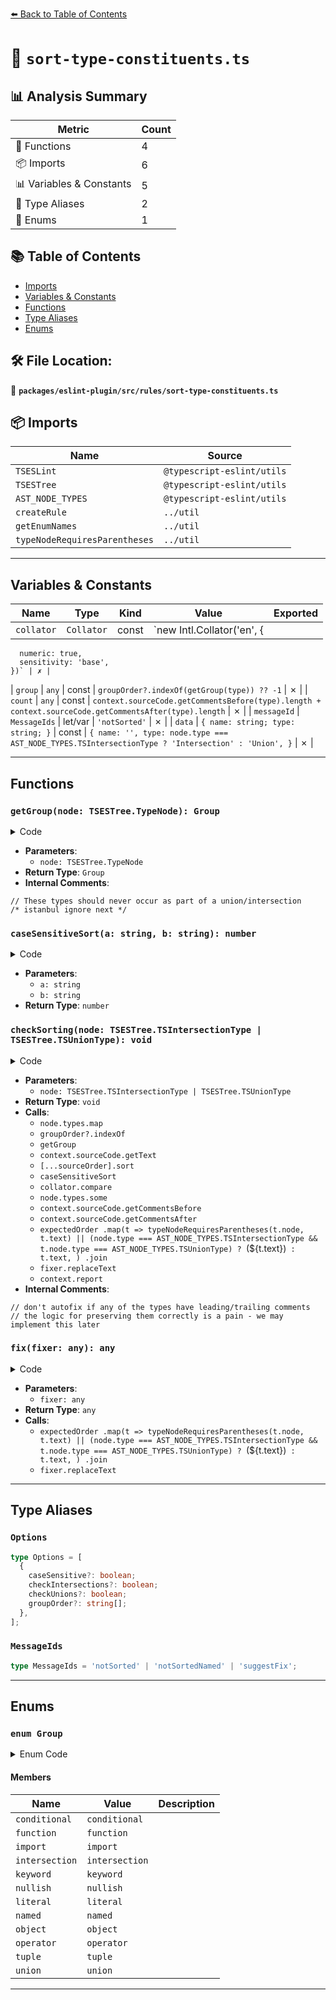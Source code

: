 [⬅️ Back to Table of Contents](../../../../index.md)

# 📄 `sort-type-constituents.ts`

## 📊 Analysis Summary

| Metric | Count |
|--------|-------|
| 🔧 Functions | 4 |
| 📦 Imports | 6 |
| 📊 Variables & Constants | 5 |
| 📑 Type Aliases | 2 |
| 🎯 Enums | 1 |


## 📚 Table of Contents

- [Imports](#imports)
- [Variables & Constants](#variables-constants)
- [Functions](#functions)
- [Type Aliases](#type-aliases)
- [Enums](#enums)

## 🛠️ File Location:
📂 **`packages/eslint-plugin/src/rules/sort-type-constituents.ts`**

## 📦 Imports

| Name | Source |
|------|--------|
| `TSESLint` | `@typescript-eslint/utils` |
| `TSESTree` | `@typescript-eslint/utils` |
| `AST_NODE_TYPES` | `@typescript-eslint/utils` |
| `createRule` | `../util` |
| `getEnumNames` | `../util` |
| `typeNodeRequiresParentheses` | `../util` |


---

## Variables & Constants

| Name | Type | Kind | Value | Exported |
|------|------|------|-------|----------|
| `collator` | `Collator` | const | `new Intl.Collator('en', {
      numeric: true,
      sensitivity: 'base',
    })` | ✗ |
| `group` | `any` | const | `groupOrder?.indexOf(getGroup(type)) ?? -1` | ✗ |
| `count` | `any` | const | `context.sourceCode.getCommentsBefore(type).length +
          context.sourceCode.getCommentsAfter(type).length` | ✗ |
| `messageId` | `MessageIds` | let/var | `'notSorted'` | ✗ |
| `data` | `{ name: string; type: string; }` | const | `{
            name: '',
            type:
              node.type === AST_NODE_TYPES.TSIntersectionType
                ? 'Intersection'
                : 'Union',
          }` | ✗ |


---

## Functions

### `getGroup(node: TSESTree.TypeNode): Group`

<details><summary>Code</summary>

```ts
function getGroup(node: TSESTree.TypeNode): Group {
  switch (node.type) {
    case AST_NODE_TYPES.TSConditionalType:
      return Group.conditional;

    case AST_NODE_TYPES.TSConstructorType:
    case AST_NODE_TYPES.TSFunctionType:
      return Group.function;

    case AST_NODE_TYPES.TSImportType:
      return Group.import;

    case AST_NODE_TYPES.TSIntersectionType:
      return Group.intersection;

    case AST_NODE_TYPES.TSAnyKeyword:
    case AST_NODE_TYPES.TSBigIntKeyword:
    case AST_NODE_TYPES.TSBooleanKeyword:
    case AST_NODE_TYPES.TSNeverKeyword:
    case AST_NODE_TYPES.TSNumberKeyword:
    case AST_NODE_TYPES.TSObjectKeyword:
    case AST_NODE_TYPES.TSStringKeyword:
    case AST_NODE_TYPES.TSSymbolKeyword:
    case AST_NODE_TYPES.TSThisType:
    case AST_NODE_TYPES.TSUnknownKeyword:
    case AST_NODE_TYPES.TSIntrinsicKeyword:
      return Group.keyword;

    case AST_NODE_TYPES.TSNullKeyword:
    case AST_NODE_TYPES.TSUndefinedKeyword:
    case AST_NODE_TYPES.TSVoidKeyword:
      return Group.nullish;

    case AST_NODE_TYPES.TSLiteralType:
    case AST_NODE_TYPES.TSTemplateLiteralType:
      return Group.literal;

    case AST_NODE_TYPES.TSArrayType:
    case AST_NODE_TYPES.TSIndexedAccessType:
    case AST_NODE_TYPES.TSInferType:
    case AST_NODE_TYPES.TSTypeReference:
    case AST_NODE_TYPES.TSQualifiedName:
      return Group.named;

    case AST_NODE_TYPES.TSMappedType:
    case AST_NODE_TYPES.TSTypeLiteral:
      return Group.object;

    case AST_NODE_TYPES.TSTypeOperator:
    case AST_NODE_TYPES.TSTypeQuery:
      return Group.operator;

    case AST_NODE_TYPES.TSTupleType:
      return Group.tuple;

    case AST_NODE_TYPES.TSUnionType:
      return Group.union;

    // These types should never occur as part of a union/intersection
    case AST_NODE_TYPES.TSAbstractKeyword:
    case AST_NODE_TYPES.TSAsyncKeyword:
    case AST_NODE_TYPES.TSDeclareKeyword:
    case AST_NODE_TYPES.TSExportKeyword:
    case AST_NODE_TYPES.TSNamedTupleMember:
    case AST_NODE_TYPES.TSOptionalType:
    case AST_NODE_TYPES.TSPrivateKeyword:
    case AST_NODE_TYPES.TSProtectedKeyword:
    case AST_NODE_TYPES.TSPublicKeyword:
    case AST_NODE_TYPES.TSReadonlyKeyword:
    case AST_NODE_TYPES.TSRestType:
    case AST_NODE_TYPES.TSStaticKeyword:
    case AST_NODE_TYPES.TSTypePredicate:
      /* istanbul ignore next */
      throw new Error(`Unexpected Type ${node.type}`);
  }
}
```
</details>

- **Parameters**:
  - `node: TSESTree.TypeNode`
- **Return Type**: `Group`
- **Internal Comments**:
```
// These types should never occur as part of a union/intersection
/* istanbul ignore next */
```

### `caseSensitiveSort(a: string, b: string): number`

<details><summary>Code</summary>

```ts
function caseSensitiveSort(a: string, b: string): number {
  if (a < b) {
    return -1;
  }

  if (a > b) {
    return 1;
  }
  return 0;
}
```
</details>

- **Parameters**:
  - `a: string`
  - `b: string`
- **Return Type**: `number`
### `checkSorting(node: TSESTree.TSIntersectionType | TSESTree.TSUnionType): void`

<details><summary>Code</summary>

```ts
function checkSorting(
      node: TSESTree.TSIntersectionType | TSESTree.TSUnionType,
    ): void {
      const sourceOrder = node.types.map(type => {
        const group = groupOrder?.indexOf(getGroup(type)) ?? -1;
        return {
          node: type,
          group: group === -1 ? Number.MAX_SAFE_INTEGER : group,
          text: context.sourceCode.getText(type),
        };
      });
      const expectedOrder = [...sourceOrder].sort((a, b) => {
        if (a.group !== b.group) {
          return a.group - b.group;
        }

        if (caseSensitive) {
          return caseSensitiveSort(a.text, b.text);
        }

        return (
          collator.compare(a.text, b.text) ||
          (a.text < b.text ? -1 : a.text > b.text ? 1 : 0)
        );
      });

      const hasComments = node.types.some(type => {
        const count =
          context.sourceCode.getCommentsBefore(type).length +
          context.sourceCode.getCommentsAfter(type).length;
        return count > 0;
      });

      for (let i = 0; i < expectedOrder.length; i += 1) {
        if (expectedOrder[i].node !== sourceOrder[i].node) {
          let messageId: MessageIds = 'notSorted';
          const data = {
            name: '',
            type:
              node.type === AST_NODE_TYPES.TSIntersectionType
                ? 'Intersection'
                : 'Union',
          };
          if (node.parent.type === AST_NODE_TYPES.TSTypeAliasDeclaration) {
            messageId = 'notSortedNamed';
            data.name = node.parent.id.name;
          }

          const fix: TSESLint.ReportFixFunction = fixer => {
            const sorted = expectedOrder
              .map(t =>
                typeNodeRequiresParentheses(t.node, t.text) ||
                (node.type === AST_NODE_TYPES.TSIntersectionType &&
                  t.node.type === AST_NODE_TYPES.TSUnionType)
                  ? `(${t.text})`
                  : t.text,
              )
              .join(
                node.type === AST_NODE_TYPES.TSIntersectionType ? ' & ' : ' | ',
              );

            return fixer.replaceText(node, sorted);
          };
          return context.report({
            node,
            messageId,
            data,
            // don't autofix if any of the types have leading/trailing comments
            // the logic for preserving them correctly is a pain - we may implement this later
            ...(hasComments
              ? {
                  suggest: [
                    {
                      messageId: 'suggestFix',
                      fix,
                    },
                  ],
                }
              : { fix }),
          });
        }
      }
    }
```
</details>

- **Parameters**:
  - `node: TSESTree.TSIntersectionType | TSESTree.TSUnionType`
- **Return Type**: `void`
- **Calls**:
  - `node.types.map`
  - `groupOrder?.indexOf`
  - `getGroup`
  - `context.sourceCode.getText`
  - `[...sourceOrder].sort`
  - `caseSensitiveSort`
  - `collator.compare`
  - `node.types.some`
  - `context.sourceCode.getCommentsBefore`
  - `context.sourceCode.getCommentsAfter`
  - `expectedOrder
              .map(t =>
                typeNodeRequiresParentheses(t.node, t.text) ||
                (node.type === AST_NODE_TYPES.TSIntersectionType &&
                  t.node.type === AST_NODE_TYPES.TSUnionType)
                  ? `(${t.text})`
                  : t.text,
              )
              .join`
  - `fixer.replaceText`
  - `context.report`
- **Internal Comments**:
```
// don't autofix if any of the types have leading/trailing comments
// the logic for preserving them correctly is a pain - we may implement this later
```

### `fix(fixer: any): any`

<details><summary>Code</summary>

```ts
fixer => {
            const sorted = expectedOrder
              .map(t =>
                typeNodeRequiresParentheses(t.node, t.text) ||
                (node.type === AST_NODE_TYPES.TSIntersectionType &&
                  t.node.type === AST_NODE_TYPES.TSUnionType)
                  ? `(${t.text})`
                  : t.text,
              )
              .join(
                node.type === AST_NODE_TYPES.TSIntersectionType ? ' & ' : ' | ',
              );

            return fixer.replaceText(node, sorted);
          }
```
</details>

- **Parameters**:
  - `fixer: any`
- **Return Type**: `any`
- **Calls**:
  - `expectedOrder
              .map(t =>
                typeNodeRequiresParentheses(t.node, t.text) ||
                (node.type === AST_NODE_TYPES.TSIntersectionType &&
                  t.node.type === AST_NODE_TYPES.TSUnionType)
                  ? `(${t.text})`
                  : t.text,
              )
              .join`
  - `fixer.replaceText`

---

## Type Aliases

### `Options`

```ts
type Options = [
  {
    caseSensitive?: boolean;
    checkIntersections?: boolean;
    checkUnions?: boolean;
    groupOrder?: string[];
  },
];
```

### `MessageIds`

```ts
type MessageIds = 'notSorted' | 'notSortedNamed' | 'suggestFix';
```


---

## Enums

### `enum Group`

<details><summary>Enum Code</summary>

```ts
enum Group {
  conditional = 'conditional',
  function = 'function',
  import = 'import',
  intersection = 'intersection',
  keyword = 'keyword',
  nullish = 'nullish',
  literal = 'literal',
  named = 'named',
  object = 'object',
  operator = 'operator',
  tuple = 'tuple',
  union = 'union',
}
```
</details>

#### Members

| Name | Value | Description |
|------|-------|-------------|
| `conditional` | `conditional` |  |
| `function` | `function` |  |
| `import` | `import` |  |
| `intersection` | `intersection` |  |
| `keyword` | `keyword` |  |
| `nullish` | `nullish` |  |
| `literal` | `literal` |  |
| `named` | `named` |  |
| `object` | `object` |  |
| `operator` | `operator` |  |
| `tuple` | `tuple` |  |
| `union` | `union` |  |


---